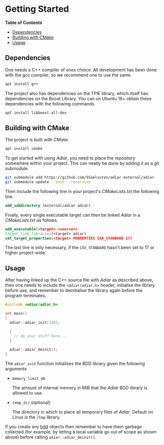 # Getting Started

**Table of Contents**

- [Dependencies](#dependencies)
- [Building with CMake](#building-with-cmake)
- [Usage](#usage)

## Dependencies
One needs a C++ compiler of ones choice. All development has been done with the
gcc compiler, so we recommend one to use the same.

```bash
apt install g++
```

The project also has dependencies on the TPIE library, which itself has
dependencies on the Boost Library. You can on Ubuntu 18+ obtain these
dependencies with the following commands.

```bash
apt install libboost-all-dev
```

## Building with CMake
The project is built with _CMake_.

```bash
apt install cmake
```

To get started with using _Adiar_, you need to place the repository somewhere
within your project. This can neatly be done by adding it as a git submodule.

```bash
git submodule add https://github.com/SSoelvsten/adiar external/adiar
git submodule update --init --recursive
```

Then include the following line in your project's _CMakeLists.txt_ the following
line.

```cmake
add_subdirectory (external/adiar adiar)
```

Finally, every single executable target can then be linked _Adiar_ in a
_CMakeLists.txt_ as follows.

```cmake
add_executable(<target> <source>)
target_link_libraries(<target> adiar)
set_target_properties(<target> PROPERTIES CXX_STANDARD 17)
```

The last line is only necessary, if the `CXX_STANDARD` hasn't been set to 17 or
higher project-wide.

## Usage
After having linked up the C++ source file with _Adiar_ as described above, then
one needs to include the `<adiar/adiar.h>` header, initialise the library before
use, and remember to deinitialise the library again before the program
terminates.

```c++
#include <adiar/adiar.h>

int main()
{
  adiar::adiar_init(128);

  {
    // do your stuff here...
  }
  
  adiar::adiar_deinit();
}
```

The `adiar_init` function initialises the BDD library given the following arguments

- `memory_limit_mb`

  The amount of internal memory in MiB that the _Adiar_ BDD library is allowed
  to use.

- `temp_dir` (optional)

  The directory in which to place all temporary files of _Adiar_. Default on
  Linux is the `/tmp` library.

If you create any [bdd](/bdd.md) objects then remember to have them garbage
collected (for example, by letting a local variable go out of scope as shown
above) before calling `adiar::adiar_deinit()`.
